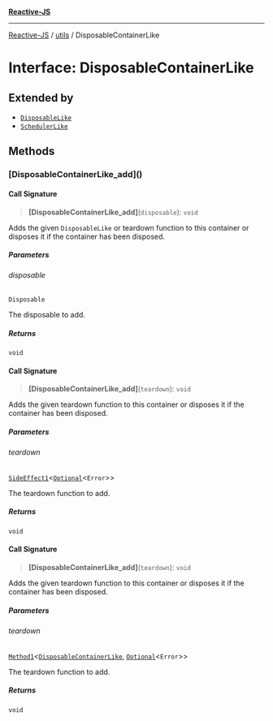 [**Reactive-JS**](../../README.md)

***

[Reactive-JS](../../README.md) / [utils](../README.md) / DisposableContainerLike

# Interface: DisposableContainerLike

## Extended by

- [`DisposableLike`](DisposableLike.md)
- [`SchedulerLike`](SchedulerLike.md)

## Methods

### \[DisposableContainerLike\_add\]()

#### Call Signature

> **\[DisposableContainerLike\_add\]**(`disposable`): `void`

Adds the given `DisposableLike` or teardown function to this container or disposes it if the container has been disposed.

##### Parameters

###### disposable

`Disposable`

The disposable to add.

##### Returns

`void`

#### Call Signature

> **\[DisposableContainerLike\_add\]**(`teardown`): `void`

Adds the given teardown function to this container or disposes it if the container has been disposed.

##### Parameters

###### teardown

[`SideEffect1`](../../functions/type-aliases/SideEffect1.md)\<[`Optional`](../../functions/type-aliases/Optional.md)\<`Error`\>\>

The teardown function to add.

##### Returns

`void`

#### Call Signature

> **\[DisposableContainerLike\_add\]**(`teardown`): `void`

Adds the given teardown function to this container or disposes it if the container has been disposed.

##### Parameters

###### teardown

[`Method1`](../../functions/type-aliases/Method1.md)\<[`DisposableContainerLike`](DisposableContainerLike.md), [`Optional`](../../functions/type-aliases/Optional.md)\<`Error`\>\>

The teardown function to add.

##### Returns

`void`
